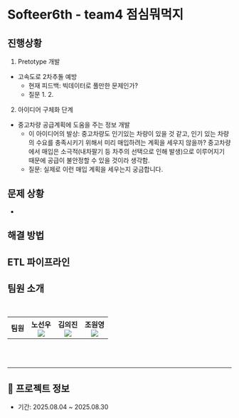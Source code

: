 # Softeer6th - team4 점심뭐먹지
   
## 진행상황
1. Pretotype 개발
  - 고속도로 2차추돌 예방
    - 현재 피드백: 빅데이터로 풀만한 문제인가?
    - 질문
      1. 
      2. 

2. 아이디어 구체화 단계
  - 중고차량 공급계획에 도움을 주는 정보 개발
    - 이 아이디어의 발상: 중고차량도 인기있는 차량이 있을 것 같고, 인기 있는 차량의 수요를 충족시키기 위해서 미리 매입하려는 계획을 세우지 않을까? 중고차량에서 매입은 소극적(내차팔기 등 차주의 선택으로 인해 발생)으로 이루어지기 때문에 공급이 불안정할 수 있을 것이라 생각함.
    - 질문: 실제로 이런 매입 계획을 세우는지 궁금합니다.

## 문제 상황  
- 

## 해결 방법  

## ETL 파이프라인


## 팀원 소개

<br/>

<div align="center">
<table>
<th>팀원</th>
    <th> 노선우 <a href=""><br/><img src="https://img.shields.io/badge/Github-181717?style=flat-square&logo=Github&logoColor=white"/><a></th>
	  <th> 김의진 <a href=""><br/><img src="https://img.shields.io/badge/Github-181717?style=flat-square&logo=Github&logoColor=white"/></a></th>
    <th> 조원영 <a href=""><br/><img src="https://img.shields.io/badge/Github-181717?style=flat-square&logo=Github&logoColor=white"/></a></th>
  </table>
</div>
<br />
<br />


---

## 📂 프로젝트 정보

- 기간: 2025.08.04 ~ 2025.08.30  
